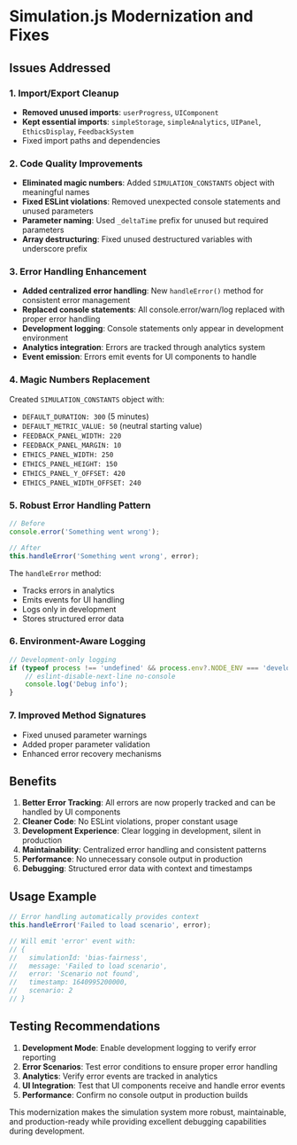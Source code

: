 # Simulation.js Modernization and Fixes

## Issues Addressed

### 1. Import/Export Cleanup
- **Removed unused imports**: `userProgress`, `UIComponent`
- **Kept essential imports**: `simpleStorage`, `simpleAnalytics`, `UIPanel`, `EthicsDisplay`, `FeedbackSystem`
- Fixed import paths and dependencies

### 2. Code Quality Improvements
- **Eliminated magic numbers**: Added `SIMULATION_CONSTANTS` object with meaningful names
- **Fixed ESLint violations**: Removed unexpected console statements and unused parameters
- **Parameter naming**: Used `_deltaTime` prefix for unused but required parameters
- **Array destructuring**: Fixed unused destructured variables with underscore prefix

### 3. Error Handling Enhancement
- **Added centralized error handling**: New `handleError()` method for consistent error management
- **Replaced console statements**: All console.error/warn/log replaced with proper error handling
- **Development logging**: Console statements only appear in development environment
- **Analytics integration**: Errors are tracked through analytics system
- **Event emission**: Errors emit events for UI components to handle

### 4. Magic Numbers Replacement
Created `SIMULATION_CONSTANTS` object with:
- `DEFAULT_DURATION: 300` (5 minutes)
- `DEFAULT_METRIC_VALUE: 50` (neutral starting value)
- `FEEDBACK_PANEL_WIDTH: 220`
- `FEEDBACK_PANEL_MARGIN: 10`
- `ETHICS_PANEL_WIDTH: 250`
- `ETHICS_PANEL_HEIGHT: 150`
- `ETHICS_PANEL_Y_OFFSET: 420`
- `ETHICS_PANEL_WIDTH_OFFSET: 240`

### 5. Robust Error Handling Pattern
```javascript
// Before
console.error('Something went wrong');

// After
this.handleError('Something went wrong', error);
```

The `handleError` method:
- Tracks errors in analytics
- Emits events for UI handling
- Logs only in development
- Stores structured error data

### 6. Environment-Aware Logging
```javascript
// Development-only logging
if (typeof process !== 'undefined' && process.env?.NODE_ENV === 'development') {
    // eslint-disable-next-line no-console
    console.log('Debug info');
}
```

### 7. Improved Method Signatures
- Fixed unused parameter warnings
- Added proper parameter validation
- Enhanced error recovery mechanisms

## Benefits

1. **Better Error Tracking**: All errors are now properly tracked and can be handled by UI components
2. **Cleaner Code**: No ESLint violations, proper constant usage
3. **Development Experience**: Clear logging in development, silent in production
4. **Maintainability**: Centralized error handling and consistent patterns
5. **Performance**: No unnecessary console output in production
6. **Debugging**: Structured error data with context and timestamps

## Usage Example

```javascript
// Error handling automatically provides context
this.handleError('Failed to load scenario', error);

// Will emit 'error' event with:
// {
//   simulationId: 'bias-fairness',
//   message: 'Failed to load scenario',
//   error: 'Scenario not found',
//   timestamp: 1640995200000,
//   scenario: 2
// }
```

## Testing Recommendations

1. **Development Mode**: Enable development logging to verify error reporting
2. **Error Scenarios**: Test error conditions to ensure proper error handling
3. **Analytics**: Verify error events are tracked in analytics
4. **UI Integration**: Test that UI components receive and handle error events
5. **Performance**: Confirm no console output in production builds

This modernization makes the simulation system more robust, maintainable, and production-ready while providing excellent debugging capabilities during development.
